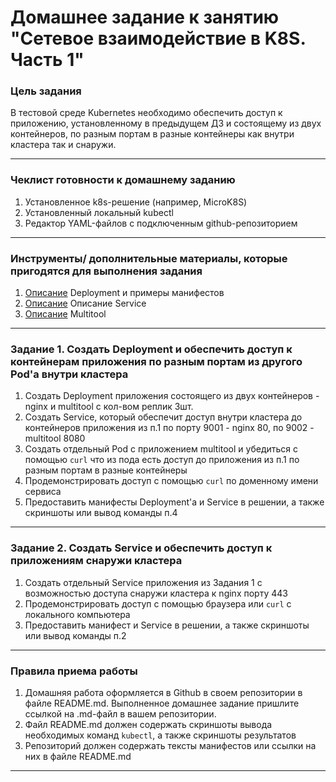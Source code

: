 # Домашнее задание к занятию "Сетевое взаимодействие в K8S. Часть 1"

### Цель задания

В тестовой среде Kubernetes необходимо обеспечить доступ к приложению, установленному в предыдущем ДЗ и состоящему из двух контейнеров, по разным портам в разные контейнеры как внутри кластера так и снаружи.

------

### Чеклист готовности к домашнему заданию

1. Установленное k8s-решение (например, MicroK8S)
2. Установленный локальный kubectl
3. Редактор YAML-файлов с подключенным github-репозиторием

------

### Инструменты/ дополнительные материалы, которые пригодятся для выполнения задания

1. [Описание](https://kubernetes.io/docs/concepts/workloads/controllers/deployment/) Deployment и примеры манифестов
2. [Описание](https://kubernetes.io/docs/concepts/services-networking/service/) Описание Service
3. [Описание](https://github.com/wbitt/Network-MultiTool) Multitool

------

### Задание 1. Создать Deployment и обеспечить доступ к контейнерам приложения по разным портам из другого Pod'а внутри кластера

1. Создать Deployment приложения состоящего из двух контейнеров - nginx и multitool с кол-вом реплик 3шт.
2. Создать Service, который обеспечит доступ внутри кластера до контейнеров приложения из п.1 по порту 9001 - nginx 80, по 9002 - multitool 8080
3. Создать отдельный Pod с приложением multitool и убедиться с помощью `curl` что из пода есть доступ до приложения из п.1 по разным портам в разные контейнеры
4. Продемонстрировать доступ с помощью `curl` по доменному имени сервиса
5. Предоставить манифесты Deployment'а и Service в решении, а также скриншоты или вывод команды п.4

------

### Задание 2. Создать Service и обеспечить доступ к приложениям снаружи кластера

1. Создать отдельный Service приложения из Задания 1 с возможностью доступа снаружи кластера к nginx порту 443
2. Продемонстрировать доступ с помощью браузера или `curl` с локального компьютера
3. Предоставить манифест и Service в решении, а также скриншоты или вывод команды п.2

------

### Правила приема работы

1. Домашняя работа оформляется в Github в своем репозитории в файле README.md. Выполненное домашнее задание пришлите ссылкой на .md-файл в вашем репозитории.
2. Файл README.md должен содержать скриншоты вывода необходимых команд `kubectl`, а также скриншоты результатов
3. Репозиторий должен содержать тексты манифестов или ссылки на них в файле README.md

------
